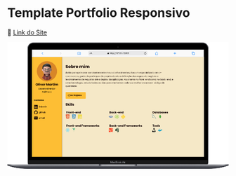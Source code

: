 # Template Portfolio Responsivo
🔗 [Link do Site](https://gleika-almeida.github.io/portfolio-landing-page/)

![descrição](/assets/img/preview.png)

